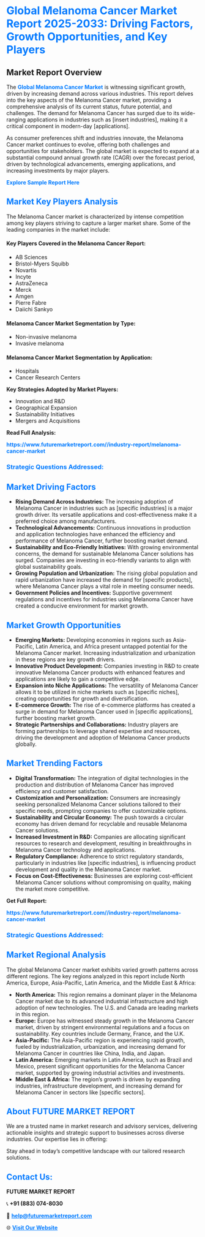<h1 style="color: #007BFF;">Global Melanoma Cancer Market Report 2025-2033: Driving Factors, Growth Opportunities, and Key Players</h1>

<section id="overview">
<h2>Market Report Overview</h2>
<p>The <a href="https://www.futuremarketreport.com//industry-report/melanoma-cancer-market" style="color: #007BFF; text-decoration: none;"><strong>Global Melanoma Cancer Market</strong></a> is witnessing significant growth, driven by increasing demand across various industries. This report delves into the key aspects of the Melanoma Cancer market, providing a comprehensive analysis of its current status, future potential, and challenges. The demand for Melanoma Cancer has surged due to its wide-ranging applications in industries such as [insert industries], making it a critical component in modern-day [applications].</p>
<p>As consumer preferences shift and industries innovate, the Melanoma Cancer market continues to evolve, offering both challenges and opportunities for stakeholders. The global market is expected to expand at a substantial compound annual growth rate (CAGR) over the forecast period, driven by technological advancements, emerging applications, and increasing investments by major players.</p>
</section>

<section id="overview">
<p><a href="https://www.futuremarketreport.com//request-sample/reportId=82738" style="color: #007BFF; text-decoration: none;"><strong>Explore Sample Report Here</strong></a></p>
</section>

<section id="key-players">
<h2 style="color: #007BFF;">Market Key Players Analysis</h2>
<p>The Melanoma Cancer market is characterized by intense competition among key players striving to capture a larger market share. Some of the leading companies in the market include:</p>
<h4>Key Players Covered in the Melanoma Cancer Report:</h4>
<ul><li>AB Sciences</li><li>Bristol-Myers Squibb</li><li>Novartis</li><li>Incyte</li><li>AstraZeneca</li><li>Merck</li><li>Amgen</li><li>Pierre Fabre</li><li>Daiichi Sankyo</li></ul>
<h4>Melanoma Cancer Market Segmentation by Type:</h4>
<ul><li>Non-invasive melanoma</li><li>Invasive melanoma</li></ul>

<h4>Melanoma Cancer Market Segmentation by Application:</h4>
<ul><li>Hospitals</li><li>Cancer Research Centers</li></ul>
<p><strong>Key Strategies Adopted by Market Players:</strong></p>
<ul>
<li>Innovation and R&D</li>
<li>Geographical Expansion</li>
<li>Sustainability Initiatives</li>
<li>Mergers and Acquisitions</li>
</ul>
</section>

<section>
<p><strong>Read Full Analysis: </strong></p><a href="https://www.futuremarketreport.com//industry-report/melanoma-cancer-market" style="color: #007BFF; text-decoration: none;"><strong>https://www.futuremarketreport.com//industry-report/melanoma-cancer-market</strong></a>
<h3 style="color: #007BFF;">Strategic Questions Addressed:</h3>
</section>

<section id="driving-factors">
<h2 style="color: #007BFF;">Market Driving Factors</h2>
<ul>
<li><strong>Rising Demand Across Industries:</strong> The increasing adoption of Melanoma Cancer in industries such as [specific industries] is a major growth driver. Its versatile applications and cost-effectiveness make it a preferred choice among manufacturers.</li>
<li><strong>Technological Advancements:</strong> Continuous innovations in production and application technologies have enhanced the efficiency and performance of Melanoma Cancer, further boosting market demand.</li>
<li><strong>Sustainability and Eco-Friendly Initiatives:</strong> With growing environmental concerns, the demand for sustainable Melanoma Cancer solutions has surged. Companies are investing in eco-friendly variants to align with global sustainability goals.</li>
<li><strong>Growing Population and Urbanization:</strong> The rising global population and rapid urbanization have increased the demand for [specific products], where Melanoma Cancer plays a vital role in meeting consumer needs.</li>
<li><strong>Government Policies and Incentives:</strong> Supportive government regulations and incentives for industries using Melanoma Cancer have created a conducive environment for market growth.</li>
</ul>
</section>

<section id="growth-opportunities">
<h2 style="color: #007BFF;">Market Growth Opportunities</h2>
<ul>
<li><strong>Emerging Markets:</strong> Developing economies in regions such as Asia-Pacific, Latin America, and Africa present untapped potential for the Melanoma Cancer market. Increasing industrialization and urbanization in these regions are key growth drivers.</li>
<li><strong>Innovative Product Development:</strong> Companies investing in R&D to create innovative Melanoma Cancer products with enhanced features and applications are likely to gain a competitive edge.</li>
<li><strong>Expansion into Niche Applications:</strong> The versatility of Melanoma Cancer allows it to be utilized in niche markets such as [specific niches], creating opportunities for growth and diversification.</li>
<li><strong>E-commerce Growth:</strong> The rise of e-commerce platforms has created a surge in demand for Melanoma Cancer used in [specific applications], further boosting market growth.</li>
<li><strong>Strategic Partnerships and Collaborations:</strong> Industry players are forming partnerships to leverage shared expertise and resources, driving the development and adoption of Melanoma Cancer products globally.</li>
</ul>
</section>

<section id="trending-factors">
<h2 style="color: #007BFF;">Market Trending Factors</h2>
<ul>
<li><strong>Digital Transformation:</strong> The integration of digital technologies in the production and distribution of Melanoma Cancer has improved efficiency and customer satisfaction.</li>
<li><strong>Customization and Personalization:</strong> Consumers are increasingly seeking personalized Melanoma Cancer solutions tailored to their specific needs, prompting companies to offer customizable options.</li>
<li><strong>Sustainability and Circular Economy:</strong> The push towards a circular economy has driven demand for recyclable and reusable Melanoma Cancer solutions.</li>
<li><strong>Increased Investment in R&D:</strong> Companies are allocating significant resources to research and development, resulting in breakthroughs in Melanoma Cancer technology and applications.</li>
<li><strong>Regulatory Compliance:</strong> Adherence to strict regulatory standards, particularly in industries like [specific industries], is influencing product development and quality in the Melanoma Cancer market.</li>
<li><strong>Focus on Cost-Effectiveness:</strong> Businesses are exploring cost-efficient Melanoma Cancer solutions without compromising on quality, making the market more competitive.</li>
</ul>
</section>

<section>
<p><strong>Get Full Report: </strong></p><a href="https://www.futuremarketreport.com//industry-report/melanoma-cancer-market" style="color: #007BFF; text-decoration: none;"><strong>https://www.futuremarketreport.com//industry-report/melanoma-cancer-market</strong></a>
<h3 style="color: #007BFF;">Strategic Questions Addressed:</h3>
</section>


<section id="regional-analysis">
<h2 style="color: #007BFF;">Market Regional Analysis</h2>
<p>The global Melanoma Cancer market exhibits varied growth patterns across different regions. The key regions analyzed in this report include North America, Europe, Asia-Pacific, Latin America, and the Middle East & Africa:</p>
<ul>
<li><strong>North America:</strong> This region remains a dominant player in the Melanoma Cancer market due to its advanced industrial infrastructure and high adoption of new technologies. The U.S. and Canada are leading markets in this region.</li>
<li><strong>Europe:</strong> Europe has witnessed steady growth in the Melanoma Cancer market, driven by stringent environmental regulations and a focus on sustainability. Key countries include Germany, France, and the U.K.</li>
<li><strong>Asia-Pacific:</strong> The Asia-Pacific region is experiencing rapid growth, fueled by industrialization, urbanization, and increasing demand for Melanoma Cancer in countries like China, India, and Japan.</li>
<li><strong>Latin America:</strong> Emerging markets in Latin America, such as Brazil and Mexico, present significant opportunities for the Melanoma Cancer market, supported by growing industrial activities and investments.</li>
<li><strong>Middle East & Africa:</strong> The region’s growth is driven by expanding industries, infrastructure development, and increasing demand for Melanoma Cancer in sectors like [specific sectors].</li>
</ul>
</section>

<footer>
<h2 style="color: #007BFF;">About FUTURE MARKET REPORT</h2>
<p>We are a trusted name in market research and advisory services, delivering actionable insights and strategic support to businesses across diverse industries. Our expertise lies in offering:</p>

<p>Stay ahead in today’s competitive landscape with our tailored research solutions.</p>

<h2 style="color: #007BFF;">Contact Us:</h2>
<p><strong>FUTURE MARKET REPORT</strong></p>
<p>📞 <strong>+91 (883) 074-8030</strong></p>
<p>📧 <strong><a href="mailto:help@futuremarketreport.com" style="color: #007BFF;">help@futuremarketreport.com</a></strong></p>
<p>🌐 <strong><a href="https://www.futuremarketreport.com/" style="color: #007BFF;">Visit Our Website</a></strong></p>
</footer>